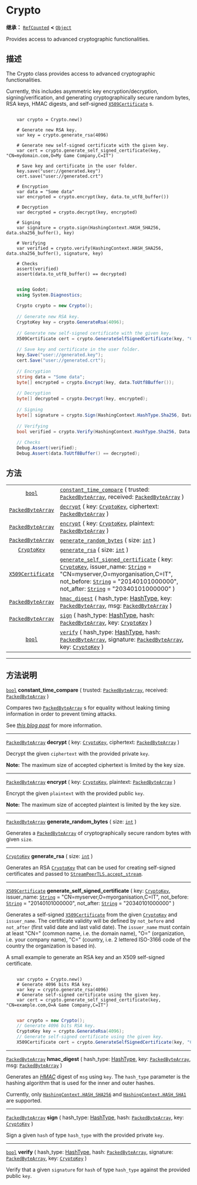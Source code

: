 <!-- ⚠ 请勿编辑本文件 ⚠ -->
<!-- 本文档使用脚本从 WeDot 引擎源码仓库生成。 -->
<!-- 生成脚本：https://github.com/WeDot-Engine/WeDot/tree/4.3/doc/tools/make_md.py； -->
<!-- 原文件：https://github.com/WeDot-Engine/WeDot/tree/4.3/doc/classes/Crypto.xml。 -->

<div id="_class_crypto"></div>

# Crypto

**继承：** [`RefCounted`](class_refcounted.md) **<** [`Object`](class_object.md)

Provides access to advanced cryptographic functionalities.

## 描述

The Crypto class provides access to advanced cryptographic functionalities.

Currently, this includes asymmetric key encryption/decryption, signing/verification, and generating cryptographically secure random bytes, RSA keys, HMAC digests, and self-signed [`X509Certificate`](class_x509certificate.md) s.



```gdscript

    var crypto = Crypto.new()
    
    # Generate new RSA key.
    var key = crypto.generate_rsa(4096)
    
    # Generate new self-signed certificate with the given key.
    var cert = crypto.generate_self_signed_certificate(key, "CN=mydomain.com,O=My Game Company,C=IT")
    
    # Save key and certificate in the user folder.
    key.save("user://generated.key")
    cert.save("user://generated.crt")
    
    # Encryption
    var data = "Some data"
    var encrypted = crypto.encrypt(key, data.to_utf8_buffer())
    
    # Decryption
    var decrypted = crypto.decrypt(key, encrypted)
    
    # Signing
    var signature = crypto.sign(HashingContext.HASH_SHA256, data.sha256_buffer(), key)
    
    # Verifying
    var verified = crypto.verify(HashingContext.HASH_SHA256, data.sha256_buffer(), signature, key)
    
    # Checks
    assert(verified)
    assert(data.to_utf8_buffer() == decrypted)
```

```csharp

    using Godot;
    using System.Diagnostics;
    
    Crypto crypto = new Crypto();
    
    // Generate new RSA key.
    CryptoKey key = crypto.GenerateRsa(4096);
    
    // Generate new self-signed certificate with the given key.
    X509Certificate cert = crypto.GenerateSelfSignedCertificate(key, "CN=mydomain.com,O=My Game Company,C=IT");
    
    // Save key and certificate in the user folder.
    key.Save("user://generated.key");
    cert.Save("user://generated.crt");
    
    // Encryption
    string data = "Some data";
    byte[] encrypted = crypto.Encrypt(key, data.ToUtf8Buffer());
    
    // Decryption
    byte[] decrypted = crypto.Decrypt(key, encrypted);
    
    // Signing
    byte[] signature = crypto.Sign(HashingContext.HashType.Sha256, Data.Sha256Buffer(), key);
    
    // Verifying
    bool verified = crypto.Verify(HashingContext.HashType.Sha256, Data.Sha256Buffer(), signature, key);
    
    // Checks
    Debug.Assert(verified);
    Debug.Assert(data.ToUtf8Buffer() == decrypted);
```







## 方法

|||
|:-:|:--|
| [`bool`](class_bool.md)                       | [`constant_time_compare`](#class_crypto_method_constant_time_compare) ( trusted: [`PackedByteArray`](class_packedbytearray.md), received: [`PackedByteArray`](class_packedbytearray.md) )                                                                                                                                                     |
| [`PackedByteArray`](class_packedbytearray.md) | [`decrypt`](#class_crypto_method_decrypt) ( key: [`CryptoKey`](class_cryptokey.md), ciphertext: [`PackedByteArray`](class_packedbytearray.md) )                                                                                                                                                                                               |
| [`PackedByteArray`](class_packedbytearray.md) | [`encrypt`](#class_crypto_method_encrypt) ( key: [`CryptoKey`](class_cryptokey.md), plaintext: [`PackedByteArray`](class_packedbytearray.md) )                                                                                                                                                                                                |
| [`PackedByteArray`](class_packedbytearray.md) | [`generate_random_bytes`](#class_crypto_method_generate_random_bytes) ( size: [`int`](class_int.md) )                                                                                                                                                                                                                                         |
| [`CryptoKey`](class_cryptokey.md)             | [`generate_rsa`](#class_crypto_method_generate_rsa) ( size: [`int`](class_int.md) )                                                                                                                                                                                                                                                           |
| [`X509Certificate`](class_x509certificate.md) | [`generate_self_signed_certificate`](#class_crypto_method_generate_self_signed_certificate) ( key: [`CryptoKey`](class_cryptokey.md), issuer_name: [`String`](class_string.md) = "CN=myserver,O=myorganisation,C=IT", not_before: [`String`](class_string.md) = "20140101000000", not_after: [`String`](class_string.md) = "20340101000000" ) |
| [`PackedByteArray`](class_packedbytearray.md) | [`hmac_digest`](#class_crypto_method_hmac_digest) ( hash_type: [HashType](#enum_hashingcontext_hashtype), key: [`PackedByteArray`](class_packedbytearray.md), msg: [`PackedByteArray`](class_packedbytearray.md) )                                                                                                                            |
| [`PackedByteArray`](class_packedbytearray.md) | [`sign`](#class_crypto_method_sign) ( hash_type: [HashType](#enum_hashingcontext_hashtype), hash: [`PackedByteArray`](class_packedbytearray.md), key: [`CryptoKey`](class_cryptokey.md) )                                                                                                                                                     |
| [`bool`](class_bool.md)                       | [`verify`](#class_crypto_method_verify) ( hash_type: [HashType](#enum_hashingcontext_hashtype), hash: [`PackedByteArray`](class_packedbytearray.md), signature: [`PackedByteArray`](class_packedbytearray.md), key: [`CryptoKey`](class_cryptokey.md) )                                                                                       |

<!-- rst-class:: classref-section-separator -->

---

## 方法说明

<div id="_class_crypto_method_constant_time_compare"></div>

[`bool`](class_bool.md) **constant_time_compare** ( trusted: [`PackedByteArray`](class_packedbytearray.md), received: [`PackedByteArray`](class_packedbytearray.md) )<div id="class_crypto_method_constant_time_compare"></div>

Compares two [`PackedByteArray`](class_packedbytearray.md) s for equality without leaking timing information in order to prevent timing attacks.

See [*this blog post*](https://paragonie.com/blog/2015/11/preventing-timing-attacks-on-string-comparison-with-double-hmac-strategy) for more information.

<!-- rst-class:: classref-item-separator -->

---

<div id="_class_crypto_method_decrypt"></div>

[`PackedByteArray`](class_packedbytearray.md) **decrypt** ( key: [`CryptoKey`](class_cryptokey.md), ciphertext: [`PackedByteArray`](class_packedbytearray.md) )<div id="class_crypto_method_decrypt"></div>

Decrypt the given `ciphertext` with the provided private `key`.

 **Note:** The maximum size of accepted ciphertext is limited by the key size.

<!-- rst-class:: classref-item-separator -->

---

<div id="_class_crypto_method_encrypt"></div>

[`PackedByteArray`](class_packedbytearray.md) **encrypt** ( key: [`CryptoKey`](class_cryptokey.md), plaintext: [`PackedByteArray`](class_packedbytearray.md) )<div id="class_crypto_method_encrypt"></div>

Encrypt the given `plaintext` with the provided public `key`.

 **Note:** The maximum size of accepted plaintext is limited by the key size.

<!-- rst-class:: classref-item-separator -->

---

<div id="_class_crypto_method_generate_random_bytes"></div>

[`PackedByteArray`](class_packedbytearray.md) **generate_random_bytes** ( size: [`int`](class_int.md) )<div id="class_crypto_method_generate_random_bytes"></div>

Generates a [`PackedByteArray`](class_packedbytearray.md) of cryptographically secure random bytes with given `size`.

<!-- rst-class:: classref-item-separator -->

---

<div id="_class_crypto_method_generate_rsa"></div>

[`CryptoKey`](class_cryptokey.md) **generate_rsa** ( size: [`int`](class_int.md) )<div id="class_crypto_method_generate_rsa"></div>

Generates an RSA [`CryptoKey`](class_cryptokey.md) that can be used for creating self-signed certificates and passed to [`StreamPeerTLS.accept_stream`](#class_streampeertls_method_accept_stream).

<!-- rst-class:: classref-item-separator -->

---

<div id="_class_crypto_method_generate_self_signed_certificate"></div>

[`X509Certificate`](class_x509certificate.md) **generate_self_signed_certificate** ( key: [`CryptoKey`](class_cryptokey.md), issuer_name: [`String`](class_string.md) = "CN=myserver,O=myorganisation,C=IT", not_before: [`String`](class_string.md) = "20140101000000", not_after: [`String`](class_string.md) = "20340101000000" )<div id="class_crypto_method_generate_self_signed_certificate"></div>

Generates a self-signed [`X509Certificate`](class_x509certificate.md) from the given [`CryptoKey`](class_cryptokey.md) and `issuer_name`. The certificate validity will be defined by `not_before` and `not_after` (first valid date and last valid date). The `issuer_name` must contain at least "CN=" (common name, i.e. the domain name), "O=" (organization, i.e. your company name), "C=" (country, i.e. 2 lettered ISO-3166 code of the country the organization is based in).

A small example to generate an RSA key and an X509 self-signed certificate.



```gdscript

    var crypto = Crypto.new()
    # Generate 4096 bits RSA key.
    var key = crypto.generate_rsa(4096)
    # Generate self-signed certificate using the given key.
    var cert = crypto.generate_self_signed_certificate(key, "CN=example.com,O=A Game Company,C=IT")
```

```csharp

    var crypto = new Crypto();
    // Generate 4096 bits RSA key.
    CryptoKey key = crypto.GenerateRsa(4096);
    // Generate self-signed certificate using the given key.
    X509Certificate cert = crypto.GenerateSelfSignedCertificate(key, "CN=mydomain.com,O=My Game Company,C=IT");
```







<!-- rst-class:: classref-item-separator -->

---

<div id="_class_crypto_method_hmac_digest"></div>

[`PackedByteArray`](class_packedbytearray.md) **hmac_digest** ( hash_type: [HashType](#enum_hashingcontext_hashtype), key: [`PackedByteArray`](class_packedbytearray.md), msg: [`PackedByteArray`](class_packedbytearray.md) )<div id="class_crypto_method_hmac_digest"></div>

Generates an [*HMAC*](https://en.wikipedia.org/wiki/HMAC) digest of `msg` using `key`. The `hash_type` parameter is the hashing algorithm that is used for the inner and outer hashes.

Currently, only [`HashingContext.HASH_SHA256`](#class_hashingcontext_constant_hash_sha256) and [`HashingContext.HASH_SHA1`](#class_hashingcontext_constant_hash_sha1) are supported.

<!-- rst-class:: classref-item-separator -->

---

<div id="_class_crypto_method_sign"></div>

[`PackedByteArray`](class_packedbytearray.md) **sign** ( hash_type: [HashType](#enum_hashingcontext_hashtype), hash: [`PackedByteArray`](class_packedbytearray.md), key: [`CryptoKey`](class_cryptokey.md) )<div id="class_crypto_method_sign"></div>

Sign a given `hash` of type `hash_type` with the provided private `key`.

<!-- rst-class:: classref-item-separator -->

---

<div id="_class_crypto_method_verify"></div>

[`bool`](class_bool.md) **verify** ( hash_type: [HashType](#enum_hashingcontext_hashtype), hash: [`PackedByteArray`](class_packedbytearray.md), signature: [`PackedByteArray`](class_packedbytearray.md), key: [`CryptoKey`](class_cryptokey.md) )<div id="class_crypto_method_verify"></div>

Verify that a given `signature` for `hash` of type `hash_type` against the provided public `key`.

[^virtual]: 本方法通常需要用户覆盖才能生效。
[^const]: 本方法无副作用，不会修改该实例的任何成员变量。
[^vararg]: 本方法除了能接受在此处描述的参数外，还能够继续接受任意数量的参数。
[^constructor]: 本方法用于构造某个类型。
[^static]: 调用本方法无需实例，可直接使用类名进行调用。
[^operator]: 本方法描述的是使用本类型作为左操作数的有效运算符。
[^bitfield]: 这个值是由下列位标志构成位掩码的整数。
[^void]: 无返回值。

